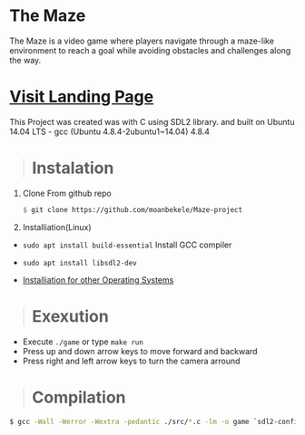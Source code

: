 # The Maze 

The Maze is a video game where players navigate through a maze-like environment to reach a goal while avoiding obstacles and challenges along the way.

# <a href="https://xion-pixl.github.io/">Visit Landing Page</a>

This Project was created was with C using SDL2 library. and built on Ubuntu 14.04 LTS - gcc (Ubuntu 4.8.4-2ubuntu1~14.04) 4.8.4





> # Instalation 
1. Clone From github repo 
    ```ss
    $ git clone https://github.com/moanbekele/Maze-project
    ```
1. Installiation(Linux)
*   `sudo apt install build-essential` Install GCC compiler
*   `sudo apt install libsdl2-dev`
  
* <a href="https://www.youtube.com/watch?v=XfZ6WrV5Z7Y">Installiation for other Operating Systems</a>

>   # Exexution 
* Execute `./game` or type `make run` 
* Press up and down arrow keys to move forward and backward 
* Press right and left arrow keys to turn the camera arround

>   # Compilation
```sh
$ gcc -Wall -Werror -Wextra -pedantic ./src/*.c -lm -o game `sdl2-config --cflags` `sdl2-config --libs`;
```



